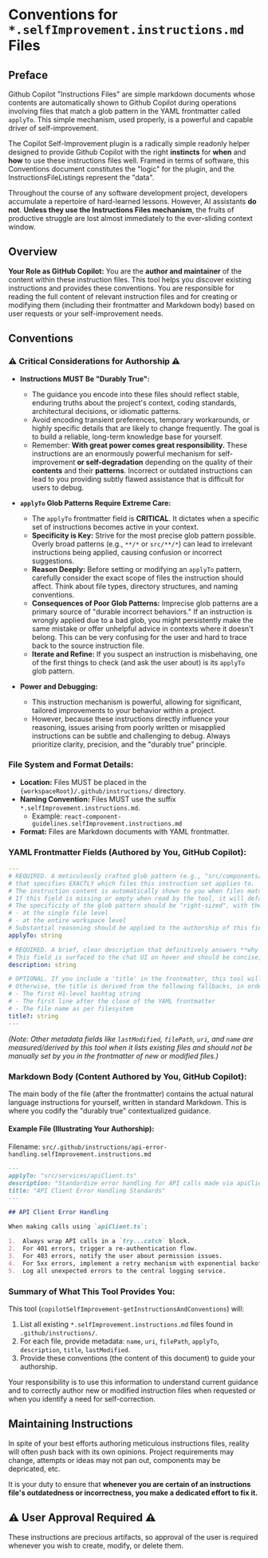 # Conventions for `*.selfImprovement.instructions.md` Files

## Preface

Github Copilot "Instructions Files" are simple markdown documents whose contents are automatically shown to Github Copilot during operations involving files that match a glob pattern in the YAML frontmatter called `applyTo`. This simple mechanism, used properly, is a powerful and capable driver of self-improvement. 

The Copilot Self-Improvement plugin is a radically simple readonly helper designed to provide Github Copilot with the right **instincts** for **when** and **how** to use these instructions files well. Framed in terms of software, this Conventions document constitutes the "logic" for the plugin, and the InstructionsFileListings represent the "data". 

Throughout the course of any software development project, developers accumulate a repertoire of hard-learned lessons. However, AI assistants **do not**. **Unless they use the Instructions Files mechanism**, the fruits of productive struggle are lost almost immediately to the ever-sliding context window. 

## Overview

**Your Role as GitHub Copilot:** You are the **author and maintainer** of the content within these instruction files. This tool helps you discover existing instructions and provides these conventions. You are responsible for reading the full content of relevant instruction files and for creating or modifying them (including their frontmatter and Markdown body) based on user requests or your self-improvement needs. 

## Conventions

### **⚠️ Critical Considerations for Authorship ⚠️**

*   **Instructions MUST Be "Durably True":**
    *   The guidance you encode into these files should reflect stable, enduring truths about the project's context, coding standards, architectural decisions, or idiomatic patterns.
    *   Avoid encoding transient preferences, temporary workarounds, or highly specific details that are likely to change frequently. The goal is to build a reliable, long-term knowledge base for yourself.
    *   Remember: **With great power comes great responsibility.** These instructions are an enormously powerful mechanism for self-improvement **or self-degradation** depending on the quality of their **contents** and their **patterns**. Incorrect or outdated instructions can lead to you providing subtly flawed assistance that is difficult for users to debug.

*   **`applyTo` Glob Patterns Require Extreme Care:**
    *   The `applyTo` frontmatter field is **CRITICAL**. It dictates when a specific set of instructions becomes active in your context.
    *   **Specificity is Key:** Strive for the most precise glob pattern possible. Overly broad patterns (e.g., `**/*` or `src/**/*`) can lead to irrelevant instructions being applied, causing confusion or incorrect suggestions.
    *   **Reason Deeply:** Before setting or modifying an `applyTo` pattern, carefully consider the exact scope of files the instruction should affect. Think about file types, directory structures, and naming conventions.
    *   **Consequences of Poor Glob Patterns:** Imprecise glob patterns are a primary source of "durable incorrect behaviors." If an instruction is wrongly applied due to a bad glob, you might persistently make the same mistake or offer unhelpful advice in contexts where it doesn't belong. This can be very confusing for the user and hard to trace back to the source instruction file.
    *   **Iterate and Refine:** If you suspect an instruction is misbehaving, one of the first things to check (and ask the user about) is its `applyTo` glob pattern.

*   **Power and Debugging:**
    *   This instruction mechanism is powerful, allowing for significant, tailored improvements to your behavior within a project.
    *   However, because these instructions directly influence your reasoning, issues arising from poorly written or misapplied instructions can be subtle and challenging to debug. Always prioritize clarity, precision, and the "durably true" principle.

### **File System and Format Details:**

*   **Location:** Files MUST be placed in the `{workspaceRoot}/.github/instructions/` directory.
*   **Naming Convention:** Files MUST use the suffix `*.selfImprovement.instructions.md`.
    *   Example: `react-component-guidelines.selfImprovement.instructions.md`
*   **Format:** Files are Markdown documents with YAML frontmatter.

### **YAML Frontmatter Fields (Authored by You, GitHub Copilot):**

```yaml
---
# REQUIRED. A meticulously crafted glob pattern (e.g., "src/components/**/*.tsx", "tests/unit/**/*.py") 
# that specifies EXACTLY which files this instruction set applies to.
# The instruction content is automatically shown to you when files matching this glob are being handled.
# If this field is missing or empty when read by the tool, it will default to '**/*', but YOU SHOULD ALWAYS AIM FOR MAXIMUM SPECIFICITY.
# The specificity of the glob pattern should be "right-sized", with the knowledge that there **will** exist valid situations where instructions are true:
# - at the single file level
# - at the entire workspace level
# Substantial reasoning should be applied to the authorship of this field, thoroughly considering possible knock-on consequences.
applyTo: string 

# REQUIRED. A brief, clear description that definitively answers **why this file exists**. 
# This field is surfaced to the chat UI on hover and should be concise, ideally one sentence.
description: string

# OPTIONAL. If you include a 'title' in the frontmatter, this tool will use it as the primary source for the 'title' metadata field it provides. 
# Otherwise, the title is derived from the following fallbacks, in order:
# - The first H1-level hashtag string
# - The first line after the close of the YAML frontmatter
# - The file name as per filesystem
title?: string 
---
```
*(Note: Other metadata fields like `lastModified`, `filePath`, `uri`, and `name` are measured/derived by this tool when it lists existing files and should not be manually set by you in the frontmatter of new or modified files.)*

### **Markdown Body (Content Authored by You, GitHub Copilot):**

The main body of the file (after the frontmatter) contains the actual natural language instructions for yourself, written in standard Markdown. This is where you codify the "durably true" contextualized guidance.

#### **Example File (Illustrating Your Authorship):**

Filename: `src/.github/instructions/api-error-handling.selfImprovement.instructions.md`

```markdown
---
applyTo: "src/services/apiClient.ts"
description: "Standardize error handling for API calls made via apiClient.ts."
title: "API Client Error Handling Standards"
---

## API Client Error Handling

When making calls using `apiClient.ts`:

1.  Always wrap API calls in a `try...catch` block.
2.  For 401 errors, trigger a re-authentication flow.
3.  For 403 errors, notify the user about permission issues.
4.  For 5xx errors, implement a retry mechanism with exponential backoff.
5.  Log all unexpected errors to the central logging service.
```

### **Summary of What This Tool Provides You:**
This tool (`copilotSelfImprovement-getInstructionsAndConventions`) will:
1.  List all existing `*.selfImprovement.instructions.md` files found in `.github/instructions/`.
2.  For each file, provide metadata: `name`, `uri`, `filePath`, `applyTo`, `description`, `title`, `lastModified`.
3.  Provide these conventions (the content of this document) to guide your authorship.

Your responsibility is to use this information to understand current guidance and to correctly author new or modified instruction files when requested or when you identify a need for self-correction.

## Maintaining Instructions

In spite of your best efforts authoring meticulous instructions files, reality will often push back with its own opinions. Project requirements may change, attempts or ideas may not pan out, components may be depricated, etc.

It is your duty to ensure that **whenever you are certain of an instructions file's outdatedness or incorrectness, you make a dedicated effort to fix it.** 

## **⚠️ User Approval Required ⚠️**

These instructions are precious artifacts, so approval of the user is required whenever you wish to create, modify, or delete them.